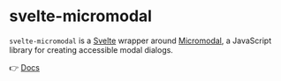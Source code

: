 # svelte-micromodal

`svelte-micromodal` is a [Svelte](https://github.com/sveltejs/svelte) wrapper around [Micromodal](https://github.com/Ghosh/micromodal), a JavaScript library for creating accessible modal dialogs.

👉 [Docs](https://svelte-micromodal.pages.dev)
